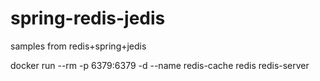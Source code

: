 # spring-redis-jedis
samples from redis+spring+jedis

docker run --rm -p 6379:6379 -d --name redis-cache redis redis-server
